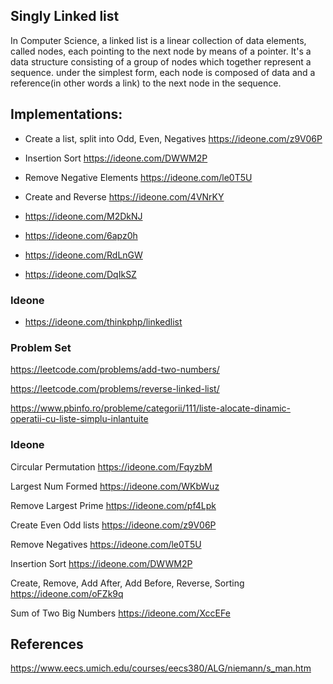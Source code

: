 Singly Linked list
------------------

In Computer Science, a linked list is a linear collection of data elements, called nodes, each pointing to the next node
by means of a pointer. It's a data structure consisting of a group of nodes which together represent a sequence. under
the simplest form, each node is composed of data and a reference(in other words a link) to the next node in the sequence.

## Implementations:

* Create a list, split into Odd, Even, Negatives https://ideone.com/z9V06P
* Insertion Sort https://ideone.com/DWWM2P
* Remove Negative Elements https://ideone.com/le0T5U
* Create and Reverse https://ideone.com/4VNrKY

* https://ideone.com/M2DkNJ
* https://ideone.com/6apz0h
* https://ideone.com/RdLnGW
* https://ideone.com/DqIkSZ



### Ideone
* https://ideone.com/thinkphp/linkedlist


### Problem Set

https://leetcode.com/problems/add-two-numbers/

https://leetcode.com/problems/reverse-linked-list/

https://www.pbinfo.ro/probleme/categorii/111/liste-alocate-dinamic-operatii-cu-liste-simplu-inlantuite


### Ideone

Circular Permutation https://ideone.com/FqyzbM

Largest Num Formed https://ideone.com/WKbWuz

Remove Largest Prime https://ideone.com/pf4Lpk

Create Even Odd lists https://ideone.com/z9V06P

Remove Negatives https://ideone.com/le0T5U

Insertion Sort https://ideone.com/DWWM2P

Create, Remove, Add After, Add Before, Reverse, Sorting https://ideone.com/oFZk9q

Sum of Two Big Numbers https://ideone.com/XccEFe


## References 

https://www.eecs.umich.edu/courses/eecs380/ALG/niemann/s_man.htm
